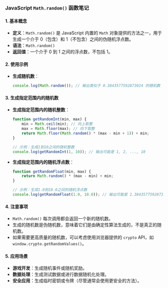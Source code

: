 ### JavaScript `Math.random()` 函数笔记

#### 1. 基本概念
- **定义**：`Math.random()` 是 JavaScript 内置的 `Math` 对象提供的方法之一，用于生成一个介于 0（包含）和 1（不包含）之间的伪随机浮点数。
- **语法**：`Math.random()`
- **返回值**：一个介于 0 到 1 之间的浮点数，不包括 1。

#### 2. 使用示例
- **生成随机数**：
  ```javascript
  console.log(Math.random()); // 输出类似于 0.3843577592873024 的随机数
  ```

#### 3. 生成指定范围内的随机数
- **生成指定范围内的随机整数**：
  ```javascript
  function getRandomInt(min, max) {
      min = Math.ceil(min); // 向上取整
      max = Math.floor(max); // 向下取整
      return Math.floor(Math.random() * (max - min + 1)) + min;
  }

  // 示例：生成1到10之间的随机整数
  console.log(getRandomInt(1, 10)); // 输出可能是 1, 2, ..., 10
  ```

- **生成指定范围内的随机浮点数**：
  ```javascript
  function getRandomFloat(min, max) {
      return Math.random() * (max - min) + min;
  }

  // 示例：生成1.0到10.0之间的随机浮点数
  console.log(getRandomFloat(1.0, 10.0)); // 输出可能是 1.3843577592873024, 5.6789, 等等
  ```

#### 4. 注意事项
- `Math.random()` 每次调用都会返回一个新的随机数。
- 生成的随机数是伪随机数，意味着它们是由确定性算法生成的，不是真正的随机数。
- 如果需要更高质量的随机数，可以考虑使用浏览器提供的 `crypto` API，如 `window.crypto.getRandomValues()`。

#### 5. 应用场景
- **游戏开发**：生成随机事件或随机奖励。
- **数据处理**：生成测试数据或进行数据随机化处理。
- **安全应用**：生成临时密钥或令牌（尽管通常会使用更安全的方法）。